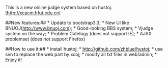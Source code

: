 This is a new online judge system based on hustoj.
[http://xcacm.hfut.edu.cn]

##New features:##
	* Update to bootstrap3.3;
	* New UI like BNUOJ(http://www.bnuoj.com);
	* Good-looking BBS system;
	* Vjudge system on the way;
	* Problem Catelogy (does not support IE);
	* AJAX problemset (does not support Firefox)

##How to use it:##
	* install hustoj;
	* http://github.com/zhblue/hustoj;
	* use svn to replace the web part by xcoj;
	* modify all txt files in web/admin;
	* Enjoy it!
